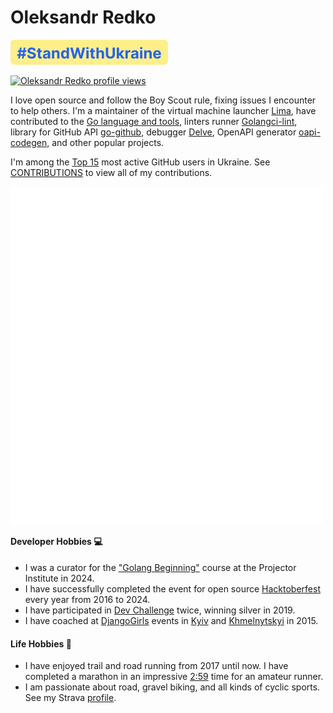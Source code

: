 # Oleksandr Redko

[![Stand With Ukraine](https://raw.githubusercontent.com/vshymanskyy/StandWithUkraine/main/badges/StandWithUkraine.svg)](https://stand-with-ukraine.pp.ua)

[![Oleksandr Redko profile views](https://u8views.com/api/v1/github/profiles/3228886/views/day-week-month-total-count.svg)](https://u8views.com/github/alexandear)

I love open source and follow the Boy Scout rule, fixing issues I encounter to help others.
I'm a maintainer of the virtual machine launcher [Lima](https://lima-vm.io/docs/community/governance/#current-maintainers),
have contributed to the [Go language and tools](./CONTRIBUTIONS.md#google-go-git-repositories),
linters runner [Golangci-lint](https://github.com/golangci/golangci-lint/commits?author=alexandear),
library for GitHub API [go-github](https://github.com/golangci/golangci-lint/commits?author=alexandear),
debugger [Delve](https://github.com/go-delve/delve/commits?author=alexandear),
OpenAPI generator [oapi-codegen](https://github.com/oapi-codegen/oapi-codegen/commits?author=alexandear),
and other popular projects.

I'm among the [Top 15](https://github.com/gayanvoice/top-github-users/blob/6297f44bc8797fbf581b8670460501db98d9b991/markdown/public_contributions/ukraine.md) most active GitHub users in Ukraine.
See [CONTRIBUTIONS](./CONTRIBUTIONS.md) to view all of my contributions.

<a href="CONTRIBUTIONS.md">
  <img align="center" src="github-metrics.svg" alt="Metrics" width="500">
</a>

#### Developer Hobbies :computer:

- I was a curator for the ["Golang Beginning"](https://prjctr.com/course/golang-beginning) course at the Projector Institute in 2024.
- I have successfully completed the event for open source [Hacktoberfest](https://hacktoberfest.com) every year from 2016 to 2024.
- I have participated in [Dev Challenge](https://devchallenge.it/) twice, winning silver in 2019.
- I have coached at [DjangoGirls](https://djangogirls.org) events in [Kyiv](https://www.facebook.com/djangogirlskyiv/photos/a.1597027043880257/1597028007213494) and [Khmelnytskyi](https://www.facebook.com/uapycon/photos/a.903859323029360/903862623029030) in 2015.

#### Life Hobbies :runner:

- I have enjoyed trail and road running from 2017 until now. I have completed a marathon in an impressive [2:59](https://www.strava.com/activities/2749444073) time for an amateur runner.
- I am passionate about road, gravel biking, and all kinds of cyclic sports. See my Strava [profile](https://www.strava.com/athletes/alexandear).
